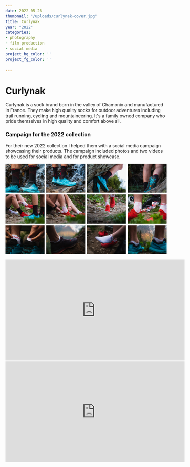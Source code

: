 ```yaml
---
date: 2022-05-26
thumbnail: "/uploads/curlynak-cover.jpg"
title: Curlynak
year: "2022"
categories:
- photography
- film production
- social media
project_bg_color: ''
project_fg_color: ''

---
```

# Curlynak

Curlynak is a sock brand born in the valley of Chamonix and manufactured in France. They make high quality socks for outdoor adventures including trail running, cycling and mountaineering. It's a family owned company who pride themselves in high quality and comfort above all.

### Campaign for the 2022 collection

For their new 2022 collection I helped them with a social media campaign showcasing their products. The campaign included photos and two videos to be used for social media and for product showcase.

![](/uploads/curlynak-collage.jpg)

<iframe width="560" height="315" src="https://www.youtube.com/embed/pF8ObGPntbw" title="YouTube video player" frameborder="0" allow="accelerometer; autoplay; clipboard-write; encrypted-media; gyroscope; picture-in-picture" allowfullscreen></iframe>

<iframe width="560" height="315" src="https://www.youtube.com/embed/ZWvhsaSwhfg" title="YouTube video player" frameborder="0" allow="accelerometer; autoplay; clipboard-write; encrypted-media; gyroscope; picture-in-picture" allowfullscreen></iframe>